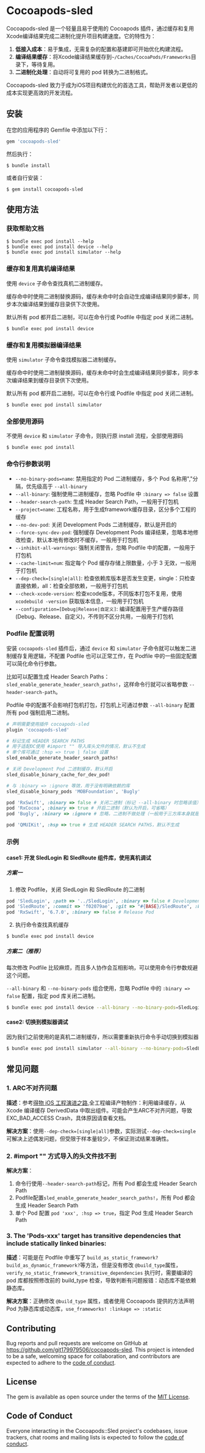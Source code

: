 # Cocoapods-sled

Cocoapods-sled 是一个轻量且易于使用的 Cocoapods 插件，通过缓存和复用Xcode编译结果完成二进制化提升项目构建速度。它的特性为：
  
  1. **低接入成本**：易于集成，无需复杂的配置和基建即可开始优化构建流程。
  2. **编译结果缓存**：将Xcode编译结果缓存到`~/Caches/CocoaPods/Frameworks`目录下，等待复用。
  3. **二进制化处理**：自动将可复用的 pod 转换为二进制格式。 
  
  Cocoapods-sled 致力于成为iOS项目构建优化的首选工具，帮助开发者以更低的成本实现更高效的开发流程。

## 安装

在您的应用程序的 Gemfile 中添加以下行：

```ruby
gem 'cocoapods-sled'
```

然后执行：

    $ bundle install

或者自行安装：

    $ gem install cocoapods-sled

## 使用方法

### 获取帮助文档

    $ bundle exec pod install --help
    $ bundle exec pod install device --help
    $ bundle exec pod install simulator --help

### 缓存和复用真机编译结果

使用 `device` 子命令查找真机二进制缓存。

缓存命中时使用二进制替换源码，缓存未命中时会自动生成编译结果同步脚本，同步本次编译结果到缓存目录供下次使用。

默认所有 pod 都开启二进制，可以在命令行或 Podfile 中指定 pod 关闭二进制。

    $ bundle exec pod install device

### 缓存和复用模拟器编译结果

使用 `simulator` 子命令查找模拟器二进制缓存。

缓存命中时使用二进制替换源码，缓存未命中时会生成编译结果同步脚本，同步本次编译结果到缓存目录供下次使用。

默认所有 pod 都开启二进制，可以在命令行或 Podfile 中指定 pod 关闭二进制。

    $ bundle exec pod install simulator

### 全部使用源码

不使用 `device` 和 `simulator` 子命令，则执行原 install 流程，全部使用源码

    $ bundle exec pod install


### 命令行参数说明

- `--no-binary-pods=name`: 禁用指定的 Pod 二进制缓存，多个 Pod 名称用","分隔，优先级高于 `--all-binary`
- `--all-binary`: 强制使用二进制缓存，忽略 Podfile 中 `:binary => false` 设置
- `--header-search-path`: 生成 Header Search Path，一般用于打包机
- `--project=name`: 工程名称，用于生成framework缓存目录，区分多个工程的缓存
- `--no-dev-pod`: 关闭 Development Pods 二进制缓存，默认是开启的
- `--force-sync-dev-pod`: 强制缓存 Development Pods 编译结果，忽略本地修改检查，默认本地有修改时不缓存，一般用于打包机
- `--inhibit-all-warnings`: 强制关闭警告，忽略 Podfile 中的配置，一般用于打包机
- `--cache-limit=num`: 指定每个 Pod 缓存存储上限数量，小于 3 无效，一般用于打包机
- `--dep-check=[single|all]`: 检查依赖库版本是否发生变更，single：只检查直接依赖，all：检查全部依赖，一般用于打包机
- `--check-xcode-version`: 检查xcode版本，不同版本打包不复用，使用 `xcodebuild -version` 获取版本信息，一般用于打包机
- `--configuration=[Debug|Release|自定义]`: 编译配置用于生产缓存路径(Debug、Release、自定义)，不传则不区分共用，一般用于打包机

### Podfile 配置说明

安装 `cocoapods-sled` 插件后，通过 `device` 和 `simulator` 子命令就可以触发二进制缓存复用逻辑，不配置 Podfile 也可以正常工作，在 Podfile 中的一些固定配置可以简化命令行参数。

比如可以配置生成 Header Search Paths：`sled_enable_generate_header_search_paths!`，这样命令行就可以省略参数 `--header-search-path`。

Podfile 中的配置不会影响打包机打包，打包机上可通过参数 `--all-binary` 配置所有 pod 强制启用二进制。

```ruby
# 声明需要使用插件 cocoapods-sled
plugin 'cocoapods-sled' 

# 标记生成 HEADER SEARCH PATHS
# 用于适配OC使用 #import "" 导入库头文件的情况，默认不生成
# 单个库可通过 :hsp => true | false 设置
sled_enable_generate_header_search_paths! 

# 关闭 Development Pod 二进制缓存，默认开启
sled_disable_binary_cache_for_dev_pod! 

# 与 :binary => :ignore 等效，用于没有明确依赖的库
sled_disable_binary_pods 'MOBFoundation', 'Bugly' 

pod 'RxSwift', :binary => false # 关闭二进制（标记 --all-binary 时忽略该值）
pod 'RxCocoa', :binary => true # 开启二进制（默认为开启，可省略）
pod 'Bugly', :binary => :ignore # 忽略，二进制不做处理（一般用于三方库本身就是二进制的情况，避免出现异常情况，优先级高于 --all-binary）

pod 'QMUIKit', :hsp => true # 生成 HEADER SEARCH PATHS，默认不生成
```

### 示例

#### case1: 开发 SledLogin 和 SledRoute 组件库，使用真机调试

##### 方案一

1. 修改 Podfile，关闭 SledLogin 和 SledRoute 的二进制

```ruby
pod 'SledLogin', :path => '../SledLogin', :binary => false # Development Pod
pod 'SledRoute', :commit => 'f02079ae', :git => "#{BASE}/SledRoute", :binary => false # External Pod
pod 'RxSwift', '6.7.0', :binary => false # Release Pod
```
    
2. 执行命令查找真机缓存

```bash
$ bundle exec pod install device
```

##### 方案二（推荐）

每次修改 Podfile 比较麻烦，而且多人协作会互相影响，可以使用命令行参数规避这个问题。

`--all-binary` 和 `--no-binary-pods` 组合使用，忽略 Podfile 中的 `:binary => false` 配置，指定 pod 库关闭二进制。

```bash
$ bundle exec pod install device --all-binary --no-binary-pods=SledLogin,SledRoute
```

#### case2: 切换到模拟器调试

因为我们之前使用的是真机二进制缓存，所以需要重新执行命令手动切换到模拟器

```bash
$ bundle exec pod install simulator --all-binary --no-binary-pods=SledLogin,SledRoute
```

## 常见问题

### 1. ARC不对齐问题

**描述**：参考[得物 iOS 工程演进之路](https://mp.weixin.qq.com/s/Lr6tDxacQKGZ19cKdmNg1w),全工程编译产物制作：利用编译缓存，从 Xcode 编译缓存 DerivedData 中取出组件。可能会产生ARC不对齐问题，导致 EXC_BAD_ACCESS Crash，具体原因请查看文档。

**解决方案**：使用`--dep-check=[single|all]`参数，实际测试`--dep-check=single`可解决上述偶发问题，但受限于样本量较少，不保证测试结果准确性。

### 2. #import "" 方式导入的头文件找不到
**解决方案**：
1. 命令行使用`--header-search-path`标记，所有 Pod 都会生成 Header Search Path
2. Podfile配置`sled_enable_generate_header_search_paths!`，所有 Pod 都会生成 Header Search Path
3. 单个 Pod 配置 `pod 'xxx', :hsp => true`，指定 Pod 生成 Header Search Path

### 3. The 'Pods-xxx' target has transitive dependencies that include statically linked binaries: 
**描述**：可能是在 Podfile 中重写了 `build_as_static_framework?` `build_as_dynamic_framework?`等方法，但是没有修改 `@build_type`属性，`verify_no_static_framework_transitive_dependencies` 执行时，需要编译的 pod 库都按照修改前的 build_type 检查，导致判断有问题报错：动态库不能依赖静态库。

**解决方案**：正确修改 `@build_type` 属性，或者使用 Cocoapods 提供的方法声明 Pod 为静态库或动态库，`use_frameworks! :linkage => :static`

## Contributing

Bug reports and pull requests are welcome on GitHub at https://github.com/git179979506/cocoapods-sled. This project is intended to be a safe, welcoming space for collaboration, and contributors are expected to adhere to the [code of conduct](https://github.com/git179979506/cocoapods-sled/blob/main/CODE_OF_CONDUCT.md).

## License

The gem is available as open source under the terms of the [MIT License](https://opensource.org/licenses/MIT).

## Code of Conduct

Everyone interacting in the Cocoapods::Sled project's codebases, issue trackers, chat rooms and mailing lists is expected to follow the [code of conduct](https://github.com/git179979506/cocoapods-sled/blob/main/CODE_OF_CONDUCT.md).

